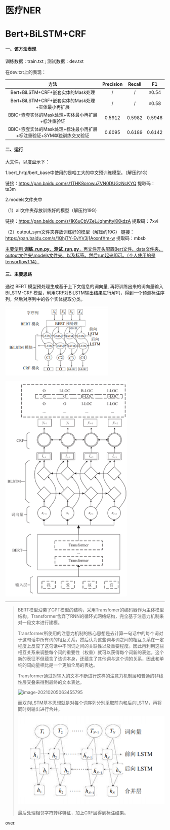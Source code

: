 # 医疗NER
# Bert+BiLSTM+CRF 

#### 一、该方法表现

训练数据：train.txt ; 测试数据：dev.txt

在dev.txt上的表现：

|                             方法                             | Precision | Recall |   F1   |
| :----------------------------------------------------------: | :-------: | :----: | :----: |
|             Bert+BiLSTM+CRF+嵌套实体的Mask处理             |     /     |   /    | ≤0.54  |
|     Bert+BiLSTM+CRF+嵌套实体的Mask处理+实体最小再扩展      |     /     |   /    | ≤0.58  |
|     BBIC+嵌套实体的Mask处理+实体最小再扩展+标注重验证      |  0.5912   | 0.5982 | 0.5946 |
| BBIC+嵌套实体的Mask处理+标注最小再扩展+标注重验证+SYM单独训练交叉验证 |  0.6095   | 0.6189 | 0.6142 |

#### 二、运行

大文件，以度盘示下：

1.bert_hrtp/bert_base中使用的是哈工大的中文预训练模型。（解压约1G）

链接：https://pan.baidu.com/s/1THK8orowuZVN0DUGzNcKYQ 提取码：ts3m 


2.models文件夹中

（1）all文件夹存放训练好的模型（解压约19G）

链接：https://pan.baidu.com/s/1K6uCbVZeLJqhmftyKKkdzA 
提取码：7xvi 

（2）output_sym文件夹存放训练好的模型（解压约19G）
链接：https://pan.baidu.com/s/1QhjTY-EvYV3j1AoxnfXm-w 
提取码：mbsb 

<u>主要使用 **训练_run.py**、**测试_run.py**，再文件开头配置Bert文件、data文件夹、output文件夹\models文件夹、以及标签。然后run起来即可。（个人使用的是tensorflow1.14）</u>

#### 三、主要思路



通过 BERT 模型预处理生成基于上下文信息的词向量, 再将训练出来的词向量输入 BiLSTM-CRF 模型，利用CRF对BiLSTM输出结果进行解吗，得到一个预测标注序列，然后对序列中的各个实体提取分类。



![image-20210205062444974](img\image-20210205062444974.png)



![image-20210205064837972](img\image-20210205064837972.png)

-----



> 
>
> BERT模型沿袭了GPT模型的结构，采用Transfomer的编码器作为主体模型结构。Transformer舍弃了RNN的循环式网络结构，完全基于注意力机制来对一段文本进行建模。
>
> Transformer所使用的注意力机制的核心思想是去计算一句话中的每个词对于这句话中所有词的相互关系，然后认为这些词与词之间的相互关系在一定程度上反应了这句话中不同词之间的关联性以及重要程度。因此再利用这些相互关系来调整每个词的重要性（权重）就可以获得每个词新的表达。这个新的表征不但蕴含了该词本身，还蕴含了其他词与这个词的关系，因此和单纯的词向量相比是一个更加全局的表达。
>
> Transformer通过对输入的文本不断进行这样的注意力机制层和普通的非线性层交叠来得到最终的文本表达。
>
> ![image-20210205063455795](img\image-20210205063455795.png)
>
> 而双向LSTM基本思想就是对每个词序列分别采取前向和后向LSTM，再将同时刻输出进行合并。
>
> ![image-20210205063547760](img\image-20210205063547760.png)
>
> 最后处理相邻字符转移特征，加上CRF层得到标注结果。

over.



